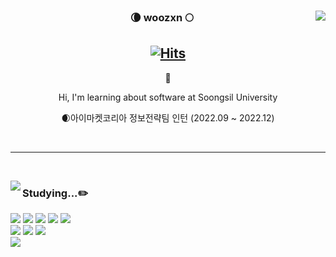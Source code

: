 
<div align="center">
  
  <img align="right" src="https://github-readme-stats.vercel.app/api?username=woozxn&show_icons=true&count_private=true&theme=dracula"/>
 
  ### 🌘 woozxn 🌕 
  
[![Hits](https://hits.seeyoufarm.com/api/count/incr/badge.svg?url=https%3A%2F%2Fgithub.com%2Fwoozxn&count_bg=%23000000&title_bg=%23555555&icon=github.svg&icon_color=%23E7E7E7&title=Github&edge_flat=false)](https://hits.seeyoufarm.com)
 ---
  
👋

Hi, I'm learning about software at Soongsil University
  
🌒아이마켓코리아 정보전략팀 인턴 (2022.09 ~ 2022.12)

<!-- [**woozxn.tistory.com**](https://woozxn.tistory.com/) 블로그 -->
 
 <br>
 
</div>
  
 ---
 
 <br>
 
<a href="https://suave-lilac-075.notion.site/b1ac3609f8a946c3a1939b5d46211e44?v=cc0f75ec13e54868a33bb57336fb9ee8"><img align="left" src="https://github-readme-stats.vercel.app/api/top-langs/?username=woozxn&theme=dracula&exclude_repo=jpashop&layout=compact&langs_count=10"/></a>

 
<div align="left">
 
### Studying...✏️
<img src="https://img.shields.io/badge/JAVA-007396?style=flat-square&logo=java&logoColor=white">
<img src="https://img.shields.io/badge/Spring-6DB33F?style=flat-square&logo=Spring&logoColor=white">
<img src="https://img.shields.io/badge/Spring Boot-6DB33F?style=flat-square&logo=Spring Boot&logoColor=white"/>
<img src="https://img.shields.io/badge/mysql-4479A1?style=flat-square&logo=mysql&logoColor=white">
<img src="https://img.shields.io/badge/aws-232F3E?style=flat-square&logo=Amazon AWS&logoColor=white"/>


<br>
<img src="https://img.shields.io/badge/IntelliJ IDEA-000000?style=flat-square&logo=IntelliJ IDEA&logoColor=white"/> 
<img src="https://img.shields.io/badge/Git-F05032?style=flat-square&logo=Git&logoColor=white"/> 
<img src="https://img.shields.io/badge/GitHub-181717?style=flat-square&logo=github&logoColor=white"/>
  
<br>

<img src="https://img.shields.io/badge/Notion-000000?style=flat-square&logo=notion&logoColor=white"/>
